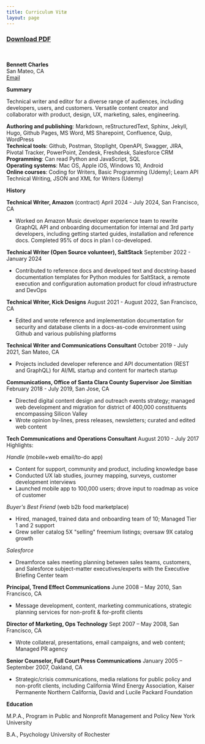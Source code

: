 ```yaml
---
title: Curriculum Vitæ
layout: page
---
```

### <a href="Bennett_Charles_Tech_Writer.pdf">Download PDF</a><br/>
<br/>

**Bennett Charles**<br/>
San Mateo, CA<br/>
<a href="mailto:bennettcharles100@gmail.com">Email</a>

**Summary**

Technical writer and editor for a diverse range of audiences, including developers, users, and customers.  Versatile content creator and collaborator with product, design, UX, marketing, sales, engineering.

**Authoring and publishing**: Markdown, reStructuredText, Sphinx, Jekyll, Hugo, Github Pages, MS Word, MS Sharepoint, Confluence, Quip, WordPress<br/>
**Technical tools**:  Github, Postman, Stoplight, OpenAPI, Swagger, JIRA, Pivotal Tracker, PowerPoint, Zendesk, Freshdesk,  Salesforce CRM<br/>
**Programming**:  Can read Python and JavaScript, SQL<br/>
**Operating systems**: Mac OS, Apple iOS, Windows 10, Android<br/>
**Online courses**:  Coding for Writers, Basic Programming (Udemy); Learn API Technical Writing, JSON and XML for Writers (Udemy) 

**History**

**Technical Writer, Amazon** (contract)
April 2024 - July 2024, San Francisco, CA
- Worked on Amazon Music developer experience team to rewrite GraphQL API and onboarding documentation for internal and 3rd party developers, including getting started guides, installation and reference docs. Completed 95% of docs in plan I co-developed.

**Technical Writer (Open Source volunteer), SaltStack**
September 2022 - January 2024
- Contributed to reference docs and developed text and docstring-based documentation templates for Python modules for SaltStack, a remote execution and configuration automation product for cloud infrastructure and DevOps

**Technical Writer, Kick Designs**
August 2021 - August 2022, San Francisco, CA
- Edited and wrote reference and implementation documentation for security and database clients in a docs-as-code environment using Github and various publishing platforms

**Technical Writer and Communications Consultant**
October 2019 - July 2021, San Mateo, CA
- Projects included developer reference and API documentation (REST and GraphQL) for AI/ML startup and content for martech startup

**Communications, Office of Santa Clara County Supervisor Joe Simitian**
February 2018 - July 2019, San Jose, CA
- Directed digital content design and outreach events strategy; managed web development and migration for district of 400,000 constituents encompassing Silicon Valley
- Wrote opinion by-lines, press releases, newsletters; curated and edited web content

**Tech Communications and Operations Consultant**
August 2010 - July 2017<br/>
Highlights:<br/>

*Handle* (mobile+web email/to-do app)<br/>
- Content for support, community and product, including knowledge base 
- Conducted UX lab studies, journey mapping, surveys, customer development interviews 
- Launched mobile app to 100,000 users; drove input to roadmap as voice of customer<br/>

*Buyer's Best Friend* (web b2b food marketplace)<br/>
- Hired, managed, trained data and onboarding team of 10; Managed Tier 1 and 2 support 
- Grew seller catalog 5X "selling" freemium listings; oversaw 9X catalog growth<br/>

*Salesforce*<br/>
- Dreamforce sales meeting planning between sales teams, customers, and Salesforce subject-matter executives/experts with the Executive Briefing Center team

**Principal, Trend Effect Communications**
June 2008 – May 2010,  San Francisco, CA
- Message development, content, marketing communications, strategic planning services for non-profit & for-profit clients

**Director of Marketing, Ops Technology**
Sept 2007 – May 2008,  San Francisco, CA
- Wrote collateral, presentations, email campaigns, and web content; Managed PR agency

**Senior Counselor,  Full Court Press Communications**
January 2005 – September 2007,  Oakland, CA
- Strategic/crisis communications, media relations for public policy and non-profit clients, including California Wind Energy Association, Kaiser Permanente Northern California, David and Lucile Packard Foundation

**Education**<br/>

M.P.A., Program in Public and Nonprofit Management and Policy
New York University

B.A., Psychology
University of Rochester
